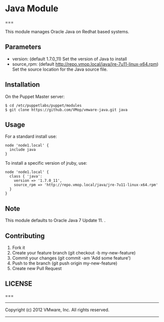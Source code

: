 # Java Module
===

This module manages Oracle Java on Redhat based systems.

## Parameters

*  version: (default 1.7.0_11)
 Set the version of Java to install
*  source_rpm: (default http://repo.vmop.local/java/jre-7u11-linux-x64.rpm)
 Set the source location for the Java source file.

## Installation

On the Puppet Master server:
	
	$ cd /etc/puppetlabs/puppet/modules
	$ git clone https://github.com/VMop/vmware-java.git java
	
## Usage

For a standard install use:

    node 'node1.local' {
      include java
    }

To install a specific version of jruby, use:

    node 'node1.local' {
      class { 'java':
        version => '1.7.0_11',
        source_rpm => 'http://repo.vmop.local/java/jre-7u11-linux-x64.rpm'
      }
    }

## Note

This module defaults to Oracle Java 7 Update 11. .

## Contributing
 1. Fork it
 2. Create your feature branch (git checkout -b my-new-feature)
 3. Commit your changes (git commit -am 'Add some feature')
 4. Push to the branch (git push origin my-new-feature)
 5. Create new Pull Request
 
## LICENSE
===
******************************************************

Copyright (c) 2012 VMware, Inc. All rights reserved.

******************************************************